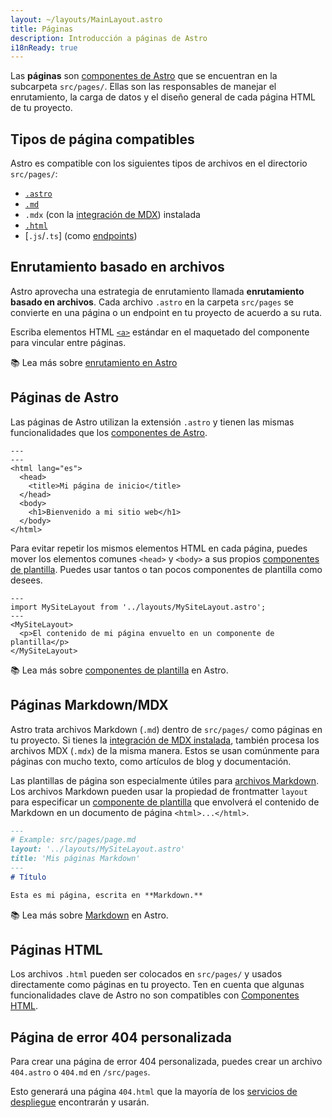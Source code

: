 ```yaml
---
layout: ~/layouts/MainLayout.astro
title: Páginas
description: Introducción a páginas de Astro
i18nReady: true
---
```


Las **páginas** son [componentes de Astro](/es/core-concepts/astro-components/) que se encuentran en la subcarpeta `src/pages/`. Ellas son las responsables de manejar el enrutamiento, la carga de datos y el diseño general de cada página HTML de tu proyecto.

## Tipos de página compatibles

Astro es compatible con los siguientes tipos de archivos en el directorio `src/pages/`:

- [`.astro`](#páginas-de-astro)
- [`.md`](#páginas-markdownmdx)
- `.mdx` (con la [integración de MDX](/es/guides/integrations-guide/mdx/#installation)) instalada
- [`.html`](#páginas-html)
- [`.js`/`.ts`] (como [endpoints](/es/core-concepts/endpoints/))


## Enrutamiento basado en archivos

Astro aprovecha una estrategia de enrutamiento llamada **enrutamiento basado en archivos**. Cada archivo `.astro` en la carpeta `src/pages` se convierte en una página o un endpoint en tu proyecto de acuerdo a su ruta.

Escriba elementos HTML [`<a>`](https://developer.mozilla.org/es/docs/Web/HTML/Element/a) estándar en el maquetado del componente para vincular entre páginas.

📚 Lea más sobre [enrutamiento en Astro](/es/core-concepts/routing/)

## Páginas de Astro

Las páginas de Astro utilizan la extensión `.astro` y tienen las mismas funcionalidades que los [componentes de Astro](/es/core-concepts/astro-components/).

```astro title="src/pages/index.astro"
---
---
<html lang="es">
  <head>
    <title>Mi página de inicio</title>
  </head>
  <body>
    <h1>Bienvenido a mi sitio web</h1>
  </body>
</html>
```

Para evitar repetir los mismos elementos HTML en cada página, puedes mover los elementos comunes `<head>` y `<body>` a sus propios [componentes de plantilla](/es/core-concepts/layouts/). Puedes usar tantos o tan pocos componentes de plantilla como desees.

```astro title="src/pages/index.astro" {2} /</?MySiteLayout>/
---
import MySiteLayout from '../layouts/MySiteLayout.astro';
---
<MySiteLayout>
  <p>El contenido de mi página envuelto en un componente de plantilla</p>
</MySiteLayout>
```

📚 Lea más sobre [componentes de plantilla](/es/core-concepts/layouts/) en Astro.

## Páginas Markdown/MDX

Astro trata archivos Markdown (`.md`) dentro de `src/pages/` como páginas en tu proyecto. Si tienes la [integración de MDX instalada](/es/guides/integrations-guide/mdx/#installation), también procesa los archivos MDX (`.mdx`) de la misma manera. Estos se usan comúnmente para páginas con mucho texto, como artículos de blog y documentación.

Las plantillas de página son especialmente útiles para [archivos Markdown](#páginas-markdownmdx). Los archivos Markdown pueden usar la propiedad de frontmatter `layout` para especificar un [componente de plantilla](/es/core-concepts/layouts/) que envolverá el contenido de Markdown en un  documento de página `<html>...</html>`.

```md {3}
---
# Example: src/pages/page.md
layout: '../layouts/MySiteLayout.astro'
title: 'Mis páginas Markdown'
---
# Título

Esta es mi página, escrita en **Markdown.**
```

📚 Lea más sobre [Markdown](/es/guides/markdown-content/) en Astro.

## Páginas HTML

Los archivos `.html` pueden ser colocados en `src/pages/` y usados directamente como páginas en tu proyecto. Ten en cuenta que algunas funcionalidades clave de Astro no son compatibles con [Componentes HTML](/es/core-concepts/astro-components/#componentes-html).

## Página de error 404 personalizada

Para crear una página de error 404 personalizada, puedes crear un archivo `404.astro` o `404.md` en `/src/pages`.

Esto generará una página `404.html` que la mayoría de los [servicios de despliegue](/es/guides/deploy/) encontrarán y usarán.
